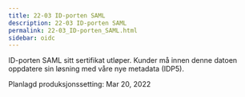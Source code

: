 ```yaml
---
title: 22-03 ID-porten SAML
description: 22-03 ID-porten SAML
permalink: 22-03_ID-porten_SAML.html
sidebar: oidc
---
```



ID-porten SAML sitt sertifikat utløper. Kunder må innen denne datoen oppdatere sin løsning med våre nye metadata (IDP5).



Planlagd produksjonssetting: Mar 20, 2022